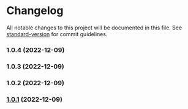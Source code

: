 # Changelog

All notable changes to this project will be documented in this file. See [standard-version](https://github.com/conventional-changelog/standard-version) for commit guidelines.

### 1.0.4 (2022-12-09)

### 1.0.3 (2022-12-09)

### 1.0.2 (2022-12-09)

### [1.0.1](https://github.com/T-Terra/nlw_nodejs/compare/v1.0.0...v1.0.1) (2022-12-09)

